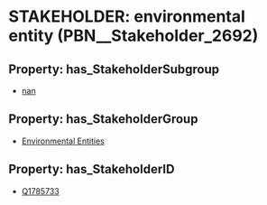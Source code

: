 # STAKEHOLDER: __environmental entity__ (PBN__Stakeholder_2692)

## Property: has_StakeholderSubgroup

* [nan](PBN__StakeholderSubgroup_7)

## Property: has_StakeholderGroup

* [Environmental Entities](PBN__StakeholderGroup_13)

## Property: has_StakeholderID

* [Q1785733](Q1785733)

